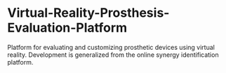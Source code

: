 # Virtual-Reality-Prosthesis-Evaluation-Platform
Platform for evaluating and customizing prosthetic devices using virtual reality.
Development is generalized from the online synergy identification platform.
